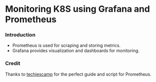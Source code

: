 # Monitoring K8S using Grafana and Prometheus

### Introduction
- Prometheus is used for scraping and storing metrics.
- Grafana provides visualization and dashboards for monitoring.

### Credit
Thanks to [techiescamp](https://github.com/techiescamp) for the perfect guide and script for Prometheus.
